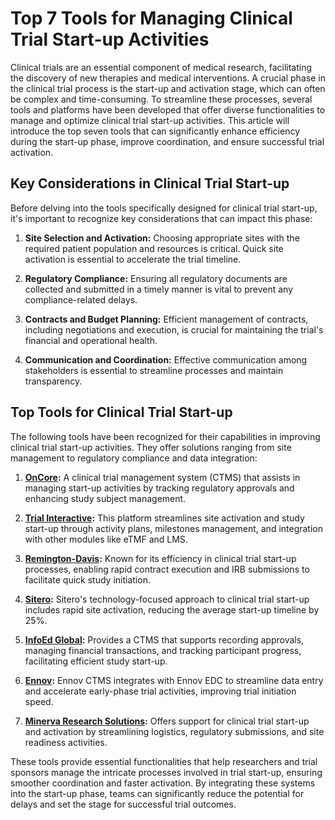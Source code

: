 # Top 7 Tools for Managing Clinical Trial Start-up Activities

Clinical trials are an essential component of medical research, facilitating the discovery of new therapies and medical interventions. A crucial phase in the clinical trial process is the start-up and activation stage, which can often be complex and time-consuming. To streamline these processes, several tools and platforms have been developed that offer diverse functionalities to manage and optimize clinical trial start-up activities. This article will introduce the top seven tools that can significantly enhance efficiency during the start-up phase, improve coordination, and ensure successful trial activation.

## Key Considerations in Clinical Trial Start-up

Before delving into the tools specifically designed for clinical trial start-up, it's important to recognize key considerations that can impact this phase:

1. **Site Selection and Activation:** Choosing appropriate sites with the required patient population and resources is critical. Quick site activation is essential to accelerate the trial timeline.
   
2. **Regulatory Compliance:** Ensuring all regulatory documents are collected and submitted in a timely manner is vital to prevent any compliance-related delays.

3. **Contracts and Budget Planning:** Efficient management of contracts, including negotiations and execution, is crucial for maintaining the trial's financial and operational health.

4. **Communication and Coordination:** Effective communication among stakeholders is essential to streamline processes and maintain transparency.

## Top Tools for Clinical Trial Start-up

The following tools have been recognized for their capabilities in improving clinical trial start-up activities. They offer solutions ranging from site management to regulatory compliance and data integration:

1. **[OnCore](/dir/iths_ctms_program_office):** A clinical trial management system (CTMS) that assists in managing start-up activities by tracking regulatory approvals and enhancing study subject management.

2. **[Trial Interactive](/dir/trial_interactive):** This platform streamlines site activation and study start-up through activity plans, milestones management, and integration with other modules like eTMF and LMS.

3. **[Remington-Davis](/dir/remington-davis):** Known for its efficiency in clinical trial start-up processes, enabling rapid contract execution and IRB submissions to facilitate quick study initiation.

4. **[Sitero](/dir/sitero):** Sitero's technology-focused approach to clinical trial start-up includes rapid site activation, reducing the average start-up timeline by 25%.

5. **[InfoEd Global](/dir/infoed_global):** Provides a CTMS that supports recording approvals, managing financial transactions, and tracking participant progress, facilitating efficient study start-up.

6. **[Ennov](/dir/ennov):** Ennov CTMS integrates with Ennov EDC to streamline data entry and accelerate early-phase trial activities, improving trial initiation speed.

7. **[Minerva Research Solutions](/dir/minerva_research_solutions):** Offers support for clinical trial start-up and activation by streamlining logistics, regulatory submissions, and site readiness activities.

These tools provide essential functionalities that help researchers and trial sponsors manage the intricate processes involved in trial start-up, ensuring smoother coordination and faster activation. By integrating these systems into the start-up phase, teams can significantly reduce the potential for delays and set the stage for successful trial outcomes.
